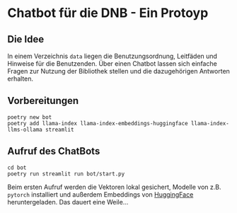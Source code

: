 # Chatbot für die DNB - Ein Protoyp

## Die Idee

In einem Verzeichnis `data` liegen die Benutzungsordnung, Leitfäden und Hinweise für die Benutzenden. Über einen Chatbot lassen sich einfache Fragen zur Nutzung der Bibliothek stellen und die dazugehörigen Antworten erhalten.

## Vorbereitungen

```shell
poetry new bot
poetry add llama-index llama-index-embeddings-huggingface llama-index-llms-ollama streamlit
```

## Aufruf des ChatBots

```shell
cd bot
poetry run streamlit run bot/start.py
```

Beim ersten Aufruf werden die Vektoren lokal gesichert, Modelle von z.B. `pytorch` installiert und außerdem Embeddings von [HuggingFace](https://huggingface.co) heruntergeladen. Das dauert eine Weile...
